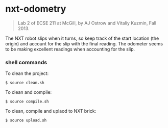 nxt-odometry
==================

> Lab 2 of ECSE 211 at McGill, by AJ Ostrow and Vitaliy Kuzmin, Fall 2013. 

The NXT robot slips when it turns, so keep track of the start location (the origin) and
account for the slip with the final reading. The odometer seems to be making excellent
readings when accounting for the slip. 


### shell commands

To clean the project:

```
$ source clean.sh
```

To clean and compile:

```
$ source compile.sh
```

To clean, compile and uplaod to NXT brick:

```
$ source upload.sh
```